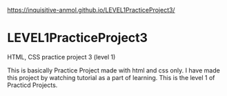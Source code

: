 https://inquisitive-anmol.github.io/LEVEL1PracticeProject3/
# LEVEL1PracticeProject3
HTML, CSS practice project 3 (level 1)

This is basically Practice Project made with html and css only.
I have made this project by watching tutorial as a part of learning.
This is the level 1 of Practicd Projects.

